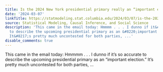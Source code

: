 ```yaml
---
title: Is the 2024 New York presidential primary really an “important election”?
date: '2024-03-07'
linkTitle: https://statmodeling.stat.columbia.edu/2024/03/07/is-the-2024-new-york-presidential-primary-really-an-important-election/
source: Statistical Modeling, Causal Inference, and Social Science
description: 'This came in the email today: Hmmmm . . . I dunno if it&#8217;s so accurate
  to describe the upcoming presidential primary as an &#8220;important election.&#8221;
  It&#8217;s pretty much uncontested for both parties, ...'
disable_comments: true
---
```

This came in the email today: Hmmmm . . . I dunno if it&#8217;s so accurate to describe the upcoming presidential primary as an &#8220;important election.&#8221; It&#8217;s pretty much uncontested for both parties, ...